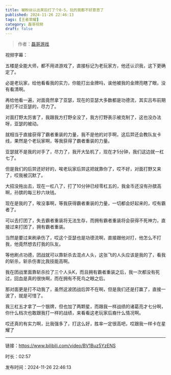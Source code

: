 ```yaml
---
title: 被粉丝认出来后打了个0-5，玩的我都不好意思了
published: 2024-11-26 22:46:13
tags: [王者荣耀]
category: 磊哥视频
draft: false
---
```



> 作者：[磊哥游戏](https://space.bilibili.com/268941858?spm_id_from=333.788.upinfo.head.click)

视频字幕：

五楼是全能大师，都不用进游戏了，直接标记为老玩家方，他还认识我，这下更确定了。

必是老玩家，给他看看我的实力，你能打出金牌吗，诶他被我的金牌亮瞎了眼，没有看清啊。

再给他看一遍，对面竟然拿了亚瑟，现在的亚瑟大多数都是功德流，其实吕布前期是打不过亚瑟的，尽力了。

对面打野太厉害了，我跟我方打野全没了，我方打野表示被克制了，这也没办法呀，亚瑟的被动。

就相当于直接获得了霸者重装的力量，我不是他的对手啊，这后羿还会教队友卡线，果然是个老玩家啊，等我获得了霸者重装的力量。

亚瑟就不是我的对手了，尽力了，我开大坠机了，现在才5分钟，我们这边就一杠七了。

但是我们的后羿还好好的，唉老玩家后羿这把就靠你了，哎不好，对面打野又来了，哎我被沉默了。

大招没拖出去，现在一杠八了，打了10分钟已经零杠五的，我金币还没有孙膑高啊，孙膑的每三秒六块钱。

现在是我的了，唉没事啊，等我获得霸者重装的力量，一切都会好起来的，哎有霸者了。

可以去打团了，失去霸者重装将无法生存，而拥有霸者重装将会获得不死神力，直接过来打团了，拥有霸者重装。

当然是要过来刷承伤了，哎这个亚瑟也是功德流啊，直接跟他对打，他怎么不打我，他竟然想去打我的队友。

等他刷点功德，团战就可以靠斩杀去混点人头，这张飞的人头应该是我的了，看我的斩杀，斩杀伤害比我技能高啊。

我在团战里面靠斩杀捡了三个人头K，而且拥有霸者重装之后，我一次都没有死过，回血是真的很快啊，而在拥有不死鸟之眼之后。

那对面更是打不动我了，虽然这波团战后羿不在啊，但是我们还是打赢了，直接一波了，就是可惜了。

我三杠五才拿了一个银牌，但也加了两颗星，而跟我一样战绩的诸葛亮才七分啊，你什么档次也敢跟我打一样的战绩，来看看这老玩家后裔什么情况啊。

哎还真的有实力啊，比我强多了，打这么好，胜率一定很高吧，哎跟我一样卡在星耀了

---

链接：https://www.bilibili.com/video/BV1Buz5YzENS

时长：02:57

发布时间：2024-11-26 22:46:13
